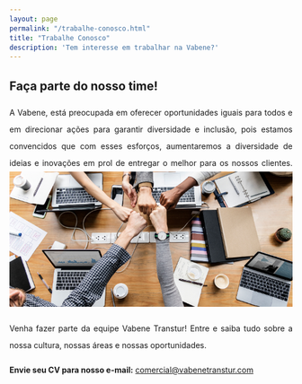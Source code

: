```yaml
---
layout: page
permalink: "/trabalhe-conosco.html"
title: "Trabalhe Conosco"
description: 'Tem interesse em trabalhar na Vabene?'
---
```

<div class="col-md-12" style="margin:10px 0; line-height:30px; text-align:justify">

<h2>Faça parte do nosso time!</h2>

<p>A Vabene, está preocupada em oferecer oportunidades iguais para todos e
em direcionar ações para garantir diversidade e inclusão, pois estamos
convencidos que com esses esforços, aumentaremos a diversidade de
ideias e inovações em prol de entregar o melhor para os nossos clientes.


  <img class="img-responsive img-excursoes" src="assets/images/work.jpg" alt="Escola vetor criado por vectorpocket - br.freepik.com">

Venha fazer parte da equipe Vabene Transtur! Entre e saiba tudo sobre a
nossa cultura, nossas áreas e nossas oportunidades.</p>

<p style="text-align:left;"><b>Envie seu CV para nosso e-mail:</b> <a href="comercial@vabenetranstur.com">comercial@vabenetranstur.com</a></p>



</div> <!-- fecha container -->

